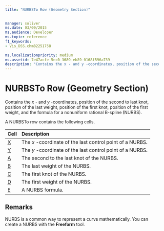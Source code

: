 ```yaml
---
title: "NURBSTo Row (Geometry Section)"
 
 
manager: soliver
ms.date: 03/09/2015
ms.audience: Developer
ms.topic: reference
f1_keywords:
- Vis_DSS.chm82251758
 
ms.localizationpriority: medium
ms.assetid: 7e47acfe-5ec0-3689-eb89-0168f596a739
description: "Contains the x - and y -coordinates, position of the second to last knot, position of the last weight, position of the first knot, position of the first weight, and the formula for a nonuniform rational B-spline (NURBS)."
---
```


# NURBSTo Row (Geometry Section)

Contains the  *x*  - and  *y*  -coordinates, position of the second to last knot, position of the last weight, position of the first knot, position of the first weight, and the formula for a nonuniform rational B-spline (NURBS). 
  
A NURBSTo row contains the following cells.
  
|**Cell**|**Description**|
|:-----|:-----|
|[X](x-cell-geometry-section.md) <br/> |The *x*  -coordinate of the last control point of a NURBS.  <br/> |
|[Y](y-cell-geometry-section.md) <br/> |The *y*  -coordinate of the last control point of a NURBS.  <br/> |
|[A](a-cell-geometry-section.md) <br/> |The second to the last knot of the NURBS.  <br/> |
|[B](b-cell-geometry-section.md) <br/> |The last weight of the NURBS.  <br/> |
|[C](c-cell-geometry-section.md) <br/> |The first knot of the NURBS.  <br/> |
|[D](d-cell-geometry-section.md) <br/> |The first weight of the NURBS.  <br/> |
|[E](e-cell-geometry-section.md) <br/> |A NURBS formula.  <br/> |
   
## Remarks

NURBS is a common way to represent a curve mathematically. You can create a NURBS with the **Freeform** tool. 
  

